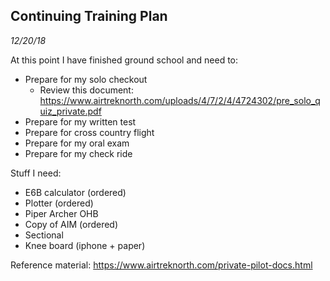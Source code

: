 ## Continuing Training Plan

*12/20/18*

At this point I have finished ground school and need to:

* Prepare for my solo checkout
    * Review this document: https://www.airtreknorth.com/uploads/4/7/2/4/4724302/pre_solo_quiz_private.pdf 
* Prepare for my written test
* Prepare for cross country flight
* Prepare for my oral exam
* Prepare for my check ride

Stuff I need:

* E6B calculator (ordered)
* Plotter (ordered)
* Piper Archer OHB
* Copy of AIM (ordered)
* Sectional
* Knee board (iphone + paper)


Reference material: https://www.airtreknorth.com/private-pilot-docs.html
